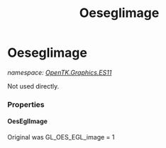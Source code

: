 ﻿---
title: Oeseglimage
---

# Oeseglimage
_namespace: [OpenTK.Graphics.ES11](N-OpenTK.Graphics.ES11.html)_

Not used directly.



### Properties

#### OesEglImage
Original was GL_OES_EGL_image = 1

